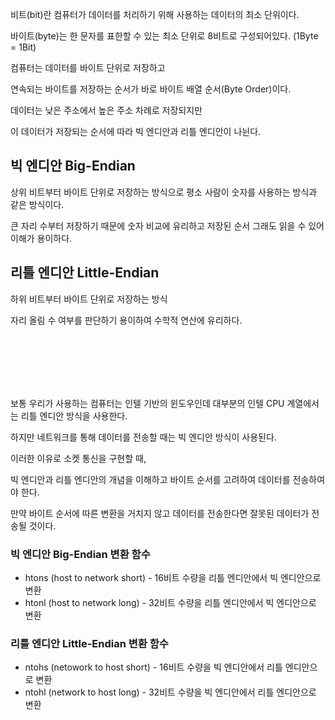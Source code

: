 비트(bit)란 컴퓨터가 데이터를 처리하기 위해 사용하는 데이터의 최소 단위이다.

바이트(byte)는 한 문자를 표한할 수 있는 최소 단위로 8비트로 구성되어있다. (1Byte = 1Bit)

컴퓨터는 데이터를 바이트 단위로 저장하고

연속되는 바이트를 저장하는 순서가 바로 바이트 배열 순서(Byte Order)이다.

데이터는 낮은 주소에서 높은 주소 차례로 저장되지만

이 데이터가 저장되는 순서에 따라 빅 엔디안과 리틀 엔디안이 나뉜다.

 


 

## 빅 엔디안 Big-Endian

상위 비트부터 바이트 단위로 저장하는 방식으로 평소 사람이 숫자를 사용하는 방식과 같은 방식이다.

큰 자리 수부터 저장하기 때문에 숫자 비교에 유리하고 저장된 순서 그래도 읽을 수 있어 이해가 용이하다.

## 리틀 엔디안 Little-Endian
하위 비트부터 바이트 단위로 저장하는 방식

자리 올림 수 여부를 판단하기 용이하여 수학적 연산에 유리하다.
 

<br>
<br>
<br>
<br>
<br>

보통 우리가 사용하는 컴퓨터는 인텔 기반의 윈도우인데 대부분의 인텔 CPU 계열에서는 리틀 엔디안 방식을 사용한다.

하지만 네트워크를 통해 데이터를 전송할 때는 빅 엔디안 방식이 사용된다.

 

이러한 이유로 소켓 통신을 구현할 때,

빅 엔디안과 리틀 엔디안의 개념을 이해하고 바이트 순서를 고려하여 데이터를 전송하여야 한다.

만약 바이트 순서에 따른 변환을 거치지 않고 데이터를 전송한다면 잘못된 데이터가 전송될 것이다.

 

### 빅 엔디안 Big-Endian 변환 함수
- htons (host to network short) - 16비트 수량을 리틀 엔디안에서 빅 엔디안으로 변환
- htonl (host to network long) - 32비트 수량을 리틀 엔디안에서 빅 엔디안으로 변환
### 리틀 엔디안 Little-Endian 변환 함수
- ntohs (netowork to host short) - 16비트 수량을 빅 엔디안에서 리틀 엔디안으로 변환
- ntohl (network to host long) - 32비트 수량을 빅 엔디안에서 리틀 엔디안으로 변환